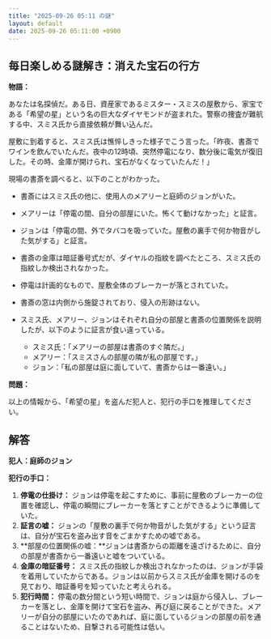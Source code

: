 ```yaml
---
title: "2025-09-26 05:11 の謎"
layout: default
date: 2025-09-26 05:11:00 +0900
---
```

## 毎日楽しめる謎解き：消えた宝石の行方

**物語：**

あなたは名探偵だ。ある日、資産家であるミスター・スミスの屋敷から、家宝である「希望の星」という名の巨大なダイヤモンドが盗まれた。警察の捜査が難航する中、スミス氏から直接依頼が舞い込んだ。

屋敷に到着すると、スミス氏は憔悴しきった様子でこう言った。「昨夜、書斎でワインを飲んでいたんだ。夜中の12時頃、突然停電になり、数分後に電気が復旧した。その時、金庫が開けられ、宝石がなくなっていたんだ！」

現場の書斎を調べると、以下のことがわかった。

*   書斎にはスミス氏の他に、使用人のメアリーと庭師のジョンがいた。
*   メアリーは「停電の間、自分の部屋にいた。怖くて動けなかった」と証言。
*   ジョンは「停電の間、外でタバコを吸っていた。屋敷の裏手で何か物音がした気がする」と証言。
*   書斎の金庫は暗証番号式だが、ダイヤルの指紋を調べたところ、スミス氏の指紋しか検出されなかった。
*   停電は計画的なもので、屋敷全体のブレーカーが落とされていた。
*   書斎の窓は内側から施錠されており、侵入の形跡はない。
*   スミス氏、メアリー、ジョンはそれぞれ自分の部屋と書斎の位置関係を説明したが、以下のように証言が食い違っている。

    *   スミス氏：「メアリーの部屋は書斎のすぐ隣だ。」
    *   メアリー：「スミスさんの部屋の隣が私の部屋です。」
    *   ジョン：「私の部屋は庭に面していて、書斎からは一番遠い。」

**問題：**

以上の情報から、「希望の星」を盗んだ犯人と、犯行の手口を推理してください。

## 解答

**犯人：庭師のジョン**

**犯行の手口：**

1.  **停電の仕掛け：** ジョンは停電を起こすために、事前に屋敷のブレーカーの位置を確認し、停電の瞬間にブレーカーを落とすことができるように準備していた。
2.  **証言の嘘：** ジョンの「屋敷の裏手で何か物音がした気がする」という証言は、自分が宝石を盗み出す音をごまかすための嘘である。
3.  **部屋の位置関係の嘘：**ジョンは書斎からの距離を遠ざけるために、自分の部屋が書斎から一番遠いと嘘をついている。
4.  **金庫の暗証番号：** スミス氏の指紋しか検出されなかったのは、ジョンが手袋を着用していたからである。ジョンは以前からスミス氏が金庫を開けるのを見ており、暗証番号を知っていたと考えられる。
5.  **犯行時間：** 停電の数分間という短い時間で、ジョンは庭から侵入し、ブレーカーを落とし、金庫を開けて宝石を盗み、再び庭に戻ることができた。メアリーが自分の部屋にいたのであれば、庭に面しているジョンの部屋の前を通ることはないため、目撃される可能性は低い。
